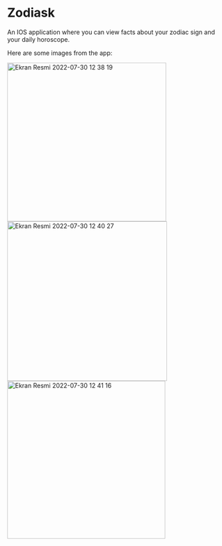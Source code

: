 # Zodiask
An IOS application where you can view facts about your zodiac sign and your daily horoscope.

Here are some images from the app: 


<img width="365" alt="Ekran Resmi 2022-07-30 12 38 19" src="https://user-images.githubusercontent.com/74200767/181905003-d133342c-3f78-46c2-8b59-62a89ac75ab3.png"><img width="367" alt="Ekran Resmi 2022-07-30 12 40 27" src="https://user-images.githubusercontent.com/74200767/181905005-70bd37f2-feaa-4ea8-9885-1bc031aac7ed.png"><img width="363" alt="Ekran Resmi 2022-07-30 12 41 16" src="https://user-images.githubusercontent.com/74200767/181905009-50a53d0a-dbde-4022-a7f4-f0eeac36f1d8.png">
